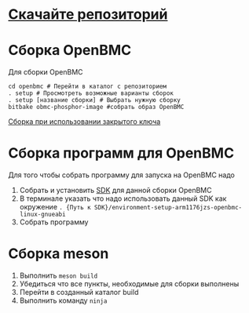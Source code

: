 # [Скачайте репозиторий](git)
# Сборка OpenBMC
Для сборки OpenBMC
```
cd openbmc # Перейти в каталог с репозиторием
. setup # Просмотреть возможные варианты сборок
. setup [название сборки] # Выбрать нужную сборку
bitbake obmc-phosphor-image #собрать образ OpenBMC
```
[Сборка при использовании закрытого ключа](signing)
# Сборка программ для OpenBMC
Для того чтобы собрать программу для запуска на OpenBMC надо
1) Собрать и установить [SDK](sdk) для данной сборки OpenBMC
2) В терминале указать что надо использовать данный SDK как окружение `. {Путь к SDK}/environment-setup-arm1176jzs-openbmc-linux-gnueabi`
3) Собрать программу

# Сборка meson
1) Выполнить `meson build`
2) Убедиться что все пункты, необходимые для сборки выполнены
3) Перейти в созданный каталог build
4) Выполнить команду `ninja`